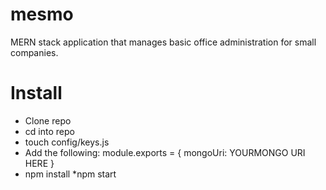 # mesmo
MERN stack application that manages basic office administration for small companies.

# Install

* Clone repo
* cd into repo
* touch config/keys.js
* Add the following: module.exports = {
    mongoUri: YOURMONGO URI HERE
}
* npm install
*npm start
